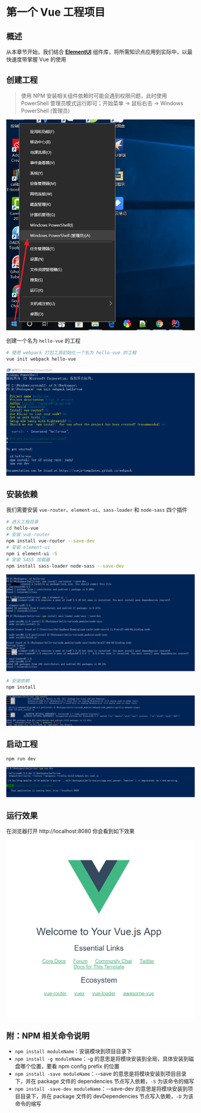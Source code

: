 # 第一个 Vue 工程项目

## 概述

从本章节开始，我们结合 [**ElementUI**](http://element-cn.eleme.io/#/zh-CN) 组件库，将所需知识点应用到实际中，以最快速度带掌握 Vue 的使用

## 创建工程

> 使用 NPM 安装相关组件依赖时可能会遇到权限问题，此时使用 PowerShell 管理员模式运行即可；开始菜单 -> 鼠标右击 -> Windows PowerShell (管理员)

![img](./img/Lusifer_20190216235700.png)

创建一个名为 `hello-vue` 的工程

```bash
# 使用 webpack 打包工具初始化一个名为 hello-vue 的工程
vue init webpack hello-vue
```

![img](./img/Lusifer_20190217002847.png)

## 安装依赖

我们需要安装 `vue-router`、`element-ui`、`sass-loader` 和 `node-sass` 四个插件

```bash
# 进入工程目录
cd hello-vue
# 安装 vue-router
npm install vue-router --save-dev
# 安装 element-ui
npm i element-ui -S
# 安装 SASS 加载器
npm install sass-loader node-sass --save-dev
```

![img](./img/Lusifer_20190217003944.png)

```bash
# 安装依赖
npm install
```

![img](./img/Lusifer_20190217004352.png)

## 启动工程

```bash
npm run dev
```

![img](./img/Lusifer_20190217004622.png)

## 运行效果

在浏览器打开 http://localhost:8080 你会看到如下效果

![img](./img/Lusifer_20190217004659.png)

## 附：NPM 相关命令说明

- `npm install moduleName`：安装模块到项目目录下
- `npm install -g moduleName`：-g 的意思是将模块安装到全局，具体安装到磁盘哪个位置，要看 npm config prefix 的位置
- `npm install -save moduleName`：--save 的意思是将模块安装到项目目录下，并在 package 文件的 dependencies 节点写入依赖，`-S` 为该命令的缩写
- `npm install -save-dev moduleName`：--save-dev 的意思是将模块安装到项目目录下，并在 package 文件的 devDependencies 节点写入依赖，`-D` 为该命令的缩写